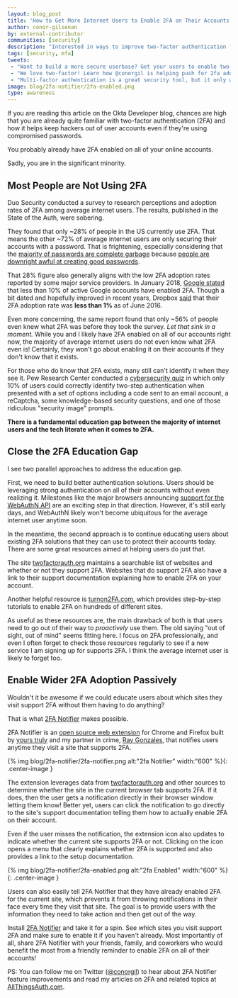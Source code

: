 ```yaml
---
layout: blog_post
title: 'How to Get More Internet Users to Enable 2FA on Their Accounts'
author: conor-gilsenan
by: external-contributor
communities: [security]
description: "Interested in ways to improve two-factor authentication for your users? We'll teach you how to grow two-factor adoption and build a more secure userbase."
tags: [security, mfa]
tweets:
 - "Want to build a more secure userbase? Get your users to enable two-factor authentication! Our buddy @conorgil wrote an awesome guide you might enjoy on the topic:"
 - "We love two-factor! Learn how @conorgil is helping push for 2fa adoption in our latest post:"
 - "Multi-factor authentication is a great security tool, but it only works if users enable it! Learn how to increase user adoption of 2fa in our latest article, written by the one-and-only @conorgil:"
image: blog/2fa-notifier/2fa-enabled.png
type: awareness
---
```


If you are reading this article on the Okta Developer blog, chances are high that you are already quite familiar with two-factor authentication (2FA) and how it helps keep hackers out of user accounts even if they're using compromised passwords.

You probably already have 2FA enabled on all of your online accounts.

Sadly, you are in the significant minority.

## Most People are Not Using 2FA

Duo Security conducted a survey to research perceptions and adoption rates of 2FA among average internet users. The results, published in the State of the Auth, were sobering.

They found that only ~28% of people in the US currently use 2FA. That means the other ~72% of average internet users are only securing their accounts with a password. That is frightening, especially considering that the [majority of passwords are complete garbage](https://www.troyhunt.com/86-of-passwords-are-terrible-and-other-statistics/) because [people are downright awful at creating good passwords](https://www.troyhunt.com/science-of-password-selection/).

That 28% figure also generally aligns with the low 2FA adoption rates reported by some major service providers. In January 2018, [Google stated](https://www.theregister.co.uk/2018/01/17/no_one_uses_two_factor_authentication/) that less than 10% of active Google accounts have enabled 2FA. Though a bit dated and hopefully improved in recent years, Dropbox [said](https://blogs.dropbox.com/business/2016/02/dropbox-customer-data-safety/) that their 2FA adoption rate was **less than 1%** as of June 2016.

Even more concerning, the same report found that only ~56% of people even knew what 2FA was before they took the survey. *Let that sink in a moment.* While you and I likely have 2FA enabled on all of our accounts right now, the majority of average internet users do not even know what 2FA even is! Certainly, they won't go about enabling it on their accounts if they don't know that it exists.

For those who do know that 2FA exists, many still can't identify it when they see it. Pew Research Center conducted a [cybersecurity quiz](http://www.pewinternet.org/2017/03/22/what-the-public-knows-about-cybersecurity/) in which only 10% of users could correctly identify two-step authentication when presented with a set of options including a code sent to an email account, a reCaptcha, some knowledge-based security questions, and one of those ridiculous "security image" prompts.

**There is a fundamental education gap between the majority of internet users and the tech literate when it comes to 2FA.**

## Close the 2FA Education Gap

I see two parallel approaches to address the education gap.

First, we need to build better authentication solutions. Users should be leveraging strong authentication on all of their accounts without even realizing it. Milestones like the major browsers announcing [support for the WebAuthN API](https://motherboard.vice.com/en_us/article/8xkvb3/webauthn-google-chrome-microsoft-edge-mozilla-firefox) are an exciting step in that direction. However, it's still early days, and WebAuthN likely won't become ubiquitous for the average internet user anytime soon.

In the meantime, the second approach is to continue educating users about existing 2FA solutions that they can use to protect their accounts today. There are some great resources aimed at helping users do just that.

The site [twofactorauth.org](https://twofactorauth.org/) maintains a searchable list of websites and whether or not they support 2FA. Websites that do support 2FA also have a link to their support documentation explaining how to enable 2FA on your account.

Another helpful resource is [turnon2FA.com](https://www.turnon2fa.com/), which provides step-by-step tutorials to enable 2FA on hundreds of different sites.

As useful as these resources are, the main drawback of both is that users need to go out of their way to *proactively* use them. The old saying "out of sight, out of mind" seems fitting here. I focus on 2FA professionally, and even I often forget to check those resources regularly to see if a new service I am signing up for supports 2FA. I think the average internet user is likely to forget too.

## Enable Wider 2FA Adoption Passively

Wouldn't it be awesome if we could educate users about which sites they visit support 2FA without them having to do anything?

That is what [2FA Notifier](https://2fanotifier.org/) makes possible.

2FA Notifier is an [open source web extension](https://github.com/conorgil/2fa-notifier) for Chrome and Firefox built by [yours truly](https://twitter.com/conorgil) and my partner in crime, [Ray Gonzales](https://ray-gonzales.com/), that notifies users anytime they visit a site that supports 2FA.

{% img blog/2fa-notifier/2fa-notifier.png alt:"2fa Notifier" width:"600" %}{: .center-image }

The extension leverages data from [twofactorauth.org](https://twofactorauth.org/) and other sources to determine whether the site in the current browser tab supports 2FA. If it does, then the user gets a notification directly in their browser window letting them know! Better yet, users can click the notification to go directly to the site's support documentation telling them how to actually enable 2FA on their account.

Even if the user misses the notification, the extension icon also updates to indicate whether the current site supports 2FA or not. Clicking on the icon opens a menu that clearly explains whether 2FA is supported and also provides a link to the setup documentation.

{% img blog/2fa-notifier/2fa-enabled.png alt:"2fa Enabled" width:"600" %}{: .center-image }

Users can also easily tell 2FA Notifier that they have already enabled 2FA for the current site, which prevents it from throwing notifications in their face every time they visit that site. The goal is to provide users with the information they need to take action and then get out of the way.

Install [2FA Notifier](https://2fanotifier.org/) and take it for a spin. See which sites you visit support 2FA and make sure to enable it if you haven't already. Most importantly of all, share 2FA Notifier with your friends, family, and coworkers who would benefit the most from a friendly reminder to enable 2FA on all of their accounts!

PS: You can follow me on Twitter ([@conorgil](https://twitter.com/conorgil)) to hear about 2FA Notifier feature improvements and read my articles on 2FA and related topics at [AllThingsAuth.com](https://allthingsauth.com/).
